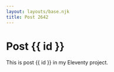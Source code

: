 ```yaml
---
layout: layouts/base.njk
title: Post 2642
---
```


# Post {{ id }}

This is post {{ id }} in my Eleventy project.
